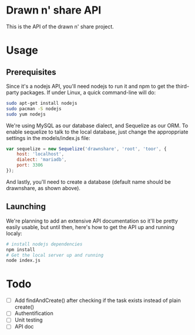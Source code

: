 # Drawn n' share API
This is the API of the drawn n' share project.

# Usage

## Prerequisites
Since it's a nodejs API, you'll need nodejs to run it and npm to get the third-party packages. If under Linux, a quick command-line will do:

``` bash
sudo apt-get install nodejs
sudo pacman -S nodejs
sudo yum nodejs
``` 

We're using MySQL as our database dialect, and Sequelize as our ORM. To enable sequelize to talk to the local database, just change the approppriate settings in the models/index.js file:

``` JavaScript
var sequelize = new Sequelize('drawnshare', 'root', 'toor', {
    host: 'localhost',
    dialect: 'mariadb',
    port: 3306
});
``` 

And lastly, you'll need to create a database (default name should be drawnshare, as shown above).

## Launching
We're planning to add an extensive API documentation so it'll be pretty easily usable, but until then, here's how to get the API up and running localy:

``` bash
# install nodejs dependencies
npm install
# Get the local server up and running
node index.js
```

# Todo
* [ ] Add findAndCreate() after checking if the task exists instead of plain create()
* [ ] Authentification
* [ ] Unit testing
* [ ] API doc
